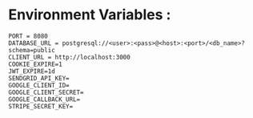 # Environment Variables :

    PORT = 8080
    DATABASE_URL = postgresql://<user>:<pass>@<host>:<port>/<db_name>?schema=public
    CLIENT_URL = http://localhost:3000
    COOKIE_EXPIRE=1
    JWT_EXPIRE=1d
    SENDGRID_API_KEY=
    GOOGLE_CLIENT_ID=
    GOOGLE_CLIENT_SECRET=
    GOOGLE_CALLBACK_URL=
    STRIPE_SECRET_KEY=

